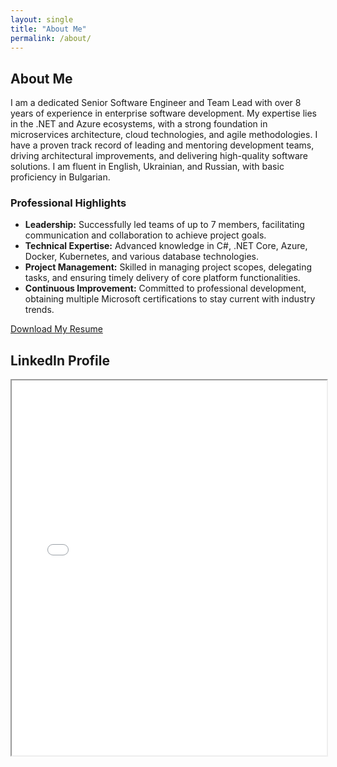 ```yaml
---
layout: single
title: "About Me"
permalink: /about/
---
```


## About Me

I am a dedicated Senior Software Engineer and Team Lead with over 8 years of experience in enterprise software development. My expertise lies in the .NET and Azure ecosystems, with a strong foundation in microservices architecture, cloud technologies, and agile methodologies. I have a proven track record of leading and mentoring development teams, driving architectural improvements, and delivering high-quality software solutions. I am fluent in English, Ukrainian, and Russian, with basic proficiency in Bulgarian.

### Professional Highlights

- **Leadership:** Successfully led teams of up to 7 members, facilitating communication and collaboration to achieve project goals.
- **Technical Expertise:** Advanced knowledge in C#, .NET Core, Azure, Docker, Kubernetes, and various database technologies.
- **Project Management:** Skilled in managing project scopes, delegating tasks, and ensuring timely delivery of core platform functionalities.
- **Continuous Improvement:** Committed to professional development, obtaining multiple Microsoft certifications to stay current with industry trends.

[Download My Resume](#download-section)
## LinkedIn Profile

<iframe src="/assets/certifications/LinkedIn_Page.pdf" width="100%" height="600px">
    This browser does not support PDFs. Please download the PDF to view it: <a href="/assets/certifications/LinkedIn_Page.pdf">Download PDF</a>.
</iframe>
